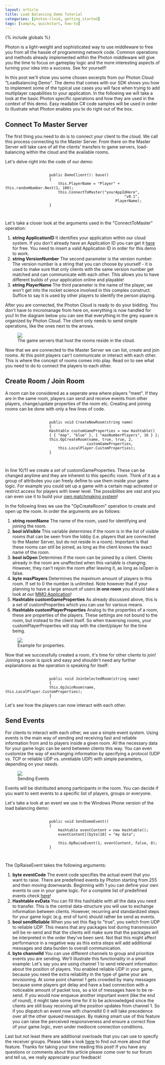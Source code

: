 ```yaml
---
layout: article
title: Load Balancing Demo Tutorial
categories: [photon-cloud, getting_started]
tags: [sample, quickstart, how-to]
---
```

{% include globals %}

Photon is a light-weight and sophisticated way to use middleware to free
you from all the hassle of programming network code. Common operations
and methods already implemented within the Photon middleware will give
you the time to focus on gameplay logic and the more interesting aspects
of turning your idea into a success. See for yourself!

In this post we'll show you some chosen excerpts from our Photon Cloud
"Loadbalancing Demo". The demo that comes with our SDK shows you how to
implement some of the typical use cases you will face when trying to add
multiplayer capabilities to your application. In the following we will
take a look at the basic Photon specific operations and how they are
used in the context of this demo. Easy readable C\# code samples will be
used in order to illustrate what Photon enables you to do right out of
the box.

## Connect To Master Server

The first thing you need to do is to connect your client to the cloud.
We call this process connecting to the Master Server. From there on the
Master Server will take care of all the clients' transfers to game
servers, load-balancing within the cloud and the available rooms.

Let's delve right into the code of our demo:

~~~~ {.code}
                        
                    public DemoClient(): base()
                    {
                        this.PlayerName = "Player" + this.randomNumber.Next(1, 100);
                        this.ConnectToMaster("yourAppIdHere", 
                                                      "v0.1", 
                                                  PlayerName); 
                    }
                        
                    
~~~~

Let's take a closer look at the arguments used in the "ConnectToMaster"
operation:

1.  **string ApplicationID** It identifies your application within our cloud system. 
    If you don't already have an Application ID you
    can get it [here](https://www.exitgames.com/Download/Photon) for free.
    You need to insert a valid Application ID in order for this demo to
    work.
2.  **string VersionNumber** The second parameter is the version number. The version number
    is a string that you can choose by yourself - it is used to make sure
    that only clients with the same version number get matched and can
    communicate with each other. This allows you to have different builds of
    your application online and playable!
3.  **string PlayerName** The third parameter is the name of the player, we won't get
    into the rocket science involved in this complex construct. Suffice to
    say it is used by other players to identify the person playing.

After you are connected, the Photon Cloud is ready to do your bidding.
You don't have to micromanage from here on, everything is now handled
for you! In the diagram below you can see that everything in the grey
square is organized by Photon Cloud. The client only needs to send
simple operations, like the ones next to the arrows.

<p>
<figure>
<img src="{{ IMG }}/JoinMSCloud.png" />
<figcaption>The game servers that host the rooms reside in the cloud.</figcaption>
</figure>
</p>

Now that we are connected to the Master Server we can list, create and
join rooms. At this point players can't communicate or interact with
each other. This is where the concept of rooms comes into play. Read on
to see what you need to do to connect the players to each other.

## Create Room / Join Room

A room can be considered as a seperate area where players "meet". If
they are in the same room, players can send and receive events from
other players, change/update properties of the room etc. Creating and
joining rooms can be done with only a few lines of code.

~~~~ {.code}
                        
                    public void CreateNewRoom(string name)
                    {
                    Hashtable customGameProperties = new Hashtable() 
                    { { "map", "blue" }, { "maxNumberPlayers", 16 } };
                    this.OpCreateRoom(name, true, true, 2, 
                                     customGameProperties, 
                        this.LocalPlayer.CustomProperties);
                    }
                        
                    
~~~~

In line 10/11 we create a set of customGameProperties. These can be
changed anytime and they are inherent to this specific room. Think of it
as a group of attributes you can freely define to use them inside your
game logic. For example you could set up a game with a certain map
activated or restrict access for players with lower level. The
possibilites are vast and you can even use it to build your [own
matchmaking system](https://www.exitgames.com/Download/Photon)!

In the following lines we use the "OpCreateRoom" operation to create and
open up the room. In order the arguments are as follows:

1.  **string roomName** The name of the room, used for identifying and
    joining the room.
2.  **bool isVisible** This variable determines if the room is in the
    list of visible rooms that can be seen from the lobby (i.e. players
    that are connected to the Master Server, but do not reside in a
    room). Important is that these rooms can still be joined, as long as
    the client knows the exact name of the room.
3.  **bool isOpen** Determines if the room can be joined by a client.
    Clients already in the room are unaffected when this variable is
    changing. However, they can't rejoin the room after leaving it, as
    long as isOpen is false.
4.  **byte maxPlayers** Determines the maximum amount of players in this
    room. If set to 0 the number is unlimited. Note however that if your
    planning to have a large amount of users **in one room** you should
    take a look at our [MMO
    Application](https://www.exitgames.com/Download/Photon)!
5.  **Hashtable customGameProperties** As already discussed above, this
    is a set of customProperties which you can use for various means.
6.  **Hashtable customPlayerProperties** Analog to the properties of a
    room, these are properties of the players. These settings are not
    bound to the room, but instead to the client itself. So when
    traversing rooms, your customPlayerProperties will stay with the
    client/player for the time being.

<figure>
<img src="{{ IMG }}/PropertiesCloud.png" />
<figcaption>Example for properties.</figcaption>
</figure>

Now that we successfully created a room, it's time for other clients to
join! Joining a room is quick and easy and shouldn't need any further
explanations as the operation is speaking for itself:

~~~~ {.code}
                        
                    public void JoinSelectedRoom(string name)
                    {
                    this.OpJoinRoom(name, this.LocalPlayer.CustomProperties);
                    }                    
~~~~

Let's see how the players can now interact with each other.

## Send Events

For clients to interact with each other, we use a simple event system.
Using events is the main way of sending and receiving fast and reliable
information from and to players inside a given room. All the necessary
data for your game logic can be send between clients this way. You can
even customize the way of exchanging information by specifying a
protocol (UDP vs. TCP or reliable UDP vs. unreliable UDP) with simple
parameters, depending on your needs.

<figure>
<img src="{{ IMG }}/SendEventCloud.png" />
<figcaption>Sending Events</figcaption>
</figure> 
Events will be distributed among participants in the room. You can decide if
you want to sent events to a specific list of players, groups or
everyone.

Let's take a look at an event we use in the Windows Phone version of the
load balancing demo:

~~~~ {.code}
                        
                    public void SendSomeEvent()
                    {
                        Hashtable eventContent = new Hashtable();
                        eventContent[(byte)10] = "my data";                 
    
                        this.OpRaiseEvent(1, eventContent, false, 0);
                    }
                        
                    
~~~~

The OpRaiseEvent takes the following arguments:

1.  **byte eventCode** The event code specifies the actual event that you
    want to raise. There are predefined events by Photon starting from 255
    and then moving downwards. Beginning with 1 you can define your own
    events to use in your game logic. For a complete list of predefined
    events check [here](https://www.exitgames.com/Download/Photon)!
2.  **Hashtable evData** You can fill this hashtable with all the data you
    need to transfer. This is the central data-structure you will use to
    exchange information between clients. However, recurring and
    standardized steps for your game logic (e.g. end of turn) should rather
    be send as events.
3.  **bool sendReliable** When you set this flag to "true", you switch from
    UDP to reliable UDP. This means that any packages lost during
    transmission will be re-send and that the clients will make sure that
    the packages will be interpreted in the order they've been sent. Not
    that this might affect performance in a negative way as this extra steps
    will add additional messages and data burden to overall communication.
4.  **byte channelId** You can use different channels to group and prioritize events you are
    sending. We'll illustrate this functionality in a small example: Let's
    say you are using channel 1 to send relevant information about the
    position of players. You enabled reliable UDP in your game, because you
    need the extra reliability in the type of game your are envisioning. At
    some point channel 1 gets crowded by many messages because some players
    got delay and have a bad connection with a noticeable amount of packet
    loss, so a lot of messages have to be re-send. If you would now enqueue
    another important event (like the end of round), it might take some time
    for it to be acknowledged since the clients are still busy receiving all
    the position updates from channel 1. So if you dispatch an event now
    with channelId 0 it will take precedence over all the other queued
    messages. By making smart use of this feature you can raise the
    perceived responsiveness and ensure a correct flow of your game logic,
    even under mediocre connection conditions.

Last but not least there are additional overloads that you can use to
specify the receiver groups. Please take a look
[here](https://www.exitgames.com/Download/Photon) to find out more about
that feature. Thanks for taking your time reading this post! If you have
any questions or comments about this article please come over to our
forum and tell us, we really appreciate your feedback!
